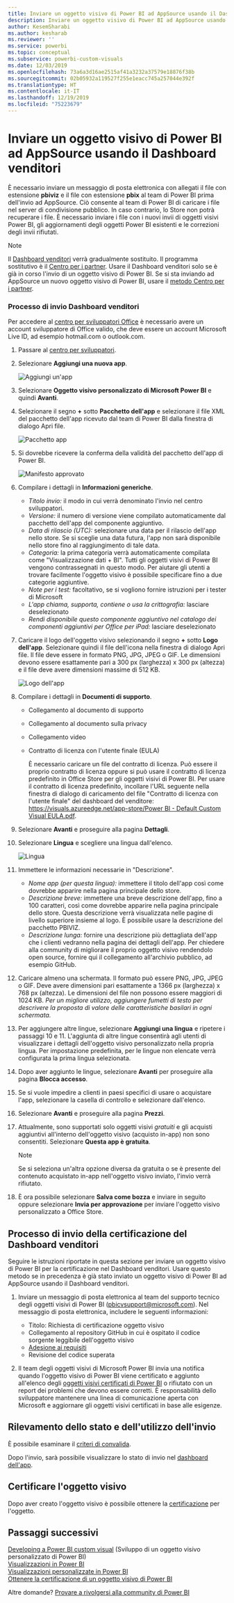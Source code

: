 ```yaml
---
title: Inviare un oggetto visivo di Power BI ad AppSource usando il Dashboard venditori
description: Inviare un oggetto visivo di Power BI ad AppSource usando il Dashboard venditori
author: KesemSharabi
ms.author: kesharab
ms.reviewer: ''
ms.service: powerbi
ms.topic: conceptual
ms.subservice: powerbi-custom-visuals
ms.date: 12/03/2019
ms.openlocfilehash: 73a6a3d16ae2515af41a3232a37579e18876f38b
ms.sourcegitcommit: 02b05932a119527f255e1eacc745a257044e392f
ms.translationtype: HT
ms.contentlocale: it-IT
ms.lasthandoff: 12/19/2019
ms.locfileid: "75223679"
---
```

# <a name="submit-a-power-bi-visual-to-appsource-using-seller-dashboard"></a>Inviare un oggetto visivo di Power BI ad AppSource usando il Dashboard venditori

È necessario inviare un messaggio di posta elettronica con allegati il file con estensione **pbiviz** e il file con estensione **pbix** al team di Power BI prima dell'invio ad AppSource. Ciò consente al team di Power BI di caricare i file nel server di condivisione pubblico. In caso contrario, lo Store non potrà recuperare i file. È necessario inviare i file con i nuovi invii di oggetti visivi Power BI, gli aggiornamenti degli oggetti Power BI esistenti e le correzioni degli invii rifiutati.

>[!NOTE]
>Il [Dashboard venditori](https://docs.microsoft.com/office/dev/store/use-the-seller-dashboard-to-submit-to-the-office-store) verrà gradualmente sostituito. Il programma sostitutivo è il [Centro per i partner](https://docs.microsoft.com/partner-center/). Usare il Dashboard venditori solo se è già in corso l'invio di un oggetto visivo di Power BI. Se si sta inviando ad AppSource un nuovo oggetto visivo di Power BI, usare il [metodo Centro per i partner](office-store.md#submitting-to-appsource).

### <a name="seller-dashboard-submission-process"></a>Processo di invio Dashboard venditori

Per accedere al [centro per sviluppatori Office](https://dev.office.com/) è necessario avere un account sviluppatore di Office valido, che deve essere un account Microsoft Live ID, ad esempio hotmail.com o outlook.com.

1. Passare al [centro per sviluppatori](https://sellerdashboard.microsoft.com/Application/Summary).

2. Selezionare **Aggiungi una nuova app**.

    ![Aggiungi un'app](media/office-store/powerbi-custom-visual-add-an-app.png)

3. Selezionare **Oggetto visivo personalizzato di Microsoft Power BI** e quindi **Avanti**.

4. Selezionare il segno **+** sotto **Pacchetto dell'app** e selezionare il file XML del pacchetto dell'app ricevuto dal team di Power BI dalla finestra di dialogo Apri file.

    ![Pacchetto app](media/office-store/powerbi-custom-visual-apppackage.png)

5. Si dovrebbe ricevere la conferma della validità del pacchetto dell'app di Power BI.

    ![Manifesto approvato](media/office-store/powerbi-custom-visual-manifest-approved.png)

6. Compilare i dettagli in **Informazioni generiche**.

   * *Titolo invio:* il modo in cui verrà denominato l'invio nel centro sviluppatori.
   * *Versione:* il numero di versione viene compilato automaticamente dal pacchetto dell'app del componente aggiuntivo.
   * *Data di rilascio (UTC):* selezionare una data per il rilascio dell'app nello store. Se si sceglie una data futura, l'app non sarà disponibile nello store fino al raggiungimento di tale data.
   * *Categoria:* la prima categoria verrà automaticamente compilata come "Visualizzazione dati + BI". Tutti gli oggetti visivi di Power BI vengono contrassegnati in questo modo. Per aiutare gli utenti a trovare facilmente l'oggetto visivo è possibile specificare fino a due categorie aggiuntive.
   * *Note per i test:* facoltativo, se si vogliono fornire istruzioni per i tester di Microsoft
   * *L'app chiama, supporta, contiene o usa la crittografia:* lasciare deselezionato
   * *Rendi disponibile questo componente aggiuntivo nel catalogo dei componenti aggiuntivi per Office per iPad:* lasciare deselezionato
7. Caricare il logo dell'oggetto visivo selezionando il segno **+** sotto **Logo dell'app**. Selezionare quindi il file dell'icona nella finestra di dialogo Apri file. Il file deve essere in formato PNG, JPG, JPEG o GIF. Le dimensioni devono essere esattamente pari a 300 px (larghezza) x 300 px (altezza) e il file deve avere dimensioni massime di 512 KB.

    ![Logo dell'app](media/office-store/powerbi-custom-visual-app-logo.png)

8. Compilare i dettagli in **Documenti di supporto**.

   * Collegamento al documento di supporto
   * Collegamento al documento sulla privacy
   * Collegamento video
   * Contratto di licenza con l'utente finale (EULA)

       È necessario caricare un file del contratto di licenza. Può essere il proprio contratto di licenza oppure si può usare il contratto di licenza predefinito in Office Store per gli oggetti visivi di Power BI. Per usare il contratto di licenza predefinito, incollare l'URL seguente nella finestra di dialogo di caricamento del file "Contratto di licenza con l'utente finale" del dashboard del venditore: [https://visuals.azureedge.net/app-store/Power BI - Default Custom Visual EULA.pdf](https://visuals.azureedge.net/app-store/Power%20BI%20-%20Default%20Custom%20Visual%20EULA.pdf).

9. Selezionare **Avanti** e proseguire alla pagina **Dettagli**.

10. Selezionare **Lingua** e scegliere una lingua dall'elenco.

    ![Lingua](media/office-store/powerbi-custom-visual-language.png)

11. Immettere le informazioni necessarie in "Descrizione".

    * *Nome app (per questa lingua):* immettere il titolo dell'app così come dovrebbe apparire nella pagina principale dello store.
    * *Descrizione breve:* immettere una breve descrizione dell'app, fino a 100 caratteri, così come dovrebbe apparire nella pagina principale dello store. Questa descrizione verrà visualizzata nelle pagine di livello superiore insieme al logo. È possibile usare la descrizione del pacchetto PBIVIZ.
    * *Descrizione lunga:* fornire una descrizione più dettagliata dell'app che i clienti vedranno nella pagina dei dettagli dell'app. Per chiedere alla community di migliorare il proprio oggetto visivo rendendolo open source, fornire qui il collegamento all'archivio pubblico, ad esempio GitHub.

12. Caricare almeno una schermata. Il formato può essere PNG, JPG, JPEG o GIF. Deve avere dimensioni pari esattamente a 1366 px (larghezza) x 768 px (altezza). Le dimensioni del file non possono essere maggiori di 1024 KB. *Per un migliore utilizzo, aggiungere fumetti di testo per descrivere la proposta di valore delle caratteristiche basilari in ogni schermata.*

12. Per aggiungere altre lingue, selezionare **Aggiungi una lingua** e ripetere i passaggi 10 e 11. L'aggiunta di altre lingue consentirà agli utenti di visualizzare i dettagli dell'oggetto visivo personalizzato nella propria lingua. Per impostazione predefinita, per le lingue non elencate verrà configurata la prima lingua selezionata.

13. Dopo aver aggiunto le lingue, selezionare **Avanti** per proseguire alla pagina **Blocca accesso**.

14. Se si vuole impedire a clienti in paesi specifici di usare o acquistare l'app, selezionare la casella di controllo e selezionare dall'elenco.

15. Selezionare **Avanti** e proseguire alla pagina **Prezzi**.

16. Attualmente, sono supportati solo oggetti visivi *gratuiti* e gli acquisti aggiuntivi all'interno dell'oggetto visivo (acquisto in-app) non sono consentiti. Selezionare **Questa app è gratuita**.

    > [!NOTE]
    > Se si seleziona un'altra opzione diversa da gratuita o se è presente del contenuto acquistato in-app nell'oggetto visivo inviato, l'invio verrà rifiutato.

17. È ora possibile selezionare **Salva come bozza** e inviare in seguito oppure selezionare **Invia per approvazione** per inviare l'oggetto visivo personalizzato a Office Store.

## <a name="seller-dashboard-certification-submission-process"></a>Processo di invio della certificazione del Dashboard venditori

Seguire le istruzioni riportate in questa sezione per inviare un oggetto visivo di Power BI per la certificazione nel Dashboard venditori. Usare questo metodo se in precedenza è già stato inviato un oggetto visivo di Power BI ad AppSource usando il Dashboard venditori.

1. Inviare un messaggio di posta elettronica al team del supporto tecnico degli oggetti visivi di Power BI (pbicvsupport@microsoft.com). Nel messaggio di posta elettronica, includere le seguenti informazioni:
    * Titolo: Richiesta di certificazione oggetto visivo
    * Collegamento al repository GitHub in cui è ospitato il codice sorgente leggibile dell'oggetto visivo
    * [Adesione ai requisiti](power-bi-custom-visuals-certified.md#certification-requirements)
    * Revisione del codice superata

2. Il team degli oggetti visivi di Microsoft Power BI invia una notifica quando l'oggetto visivo di Power BI viene certificato e aggiunto all'elenco degli [oggetti visivi certificati di Power BI](power-bi-custom-visuals-certified.md#certified-power-bi-visuals) o rifiutato con un report dei problemi che devono essere corretti. È responsabilità dello sviluppatore mantenere una linea di comunicazione aperta con Microsoft e aggiornare gli oggetti visivi certificati in base alle esigenze.

## <a name="tracking-submission-status-and-usage"></a>Rilevamento dello stato e dell'utilizzo dell'invio

È possibile esaminare il [criteri di convalida](https://dev.office.com/officestore/docs/validation-policies#13-power-bi-custom-visuals).

Dopo l'invio, sarà possibile visualizzare lo stato di invio nel [dashboard dell'app](https://sellerdashboard.microsoft.com/Application/Summary/).

## <a name="certify-your-visual"></a>Certificare l'oggetto visivo

Dopo aver creato l'oggetto visivo è possibile ottenere la [certificazione](../developer/power-bi-custom-visuals-certified.md) per l'oggetto.

## <a name="next-steps"></a>Passaggi successivi

[Developing a Power BI custom visual](visuals/custom-visual-develop-tutorial.md) (Sviluppo di un oggetto visivo personalizzato di Power BI)  
[Visualizzazioni in Power BI](../visuals/power-bi-report-visualizations.md)  
[Visualizzazioni personalizzate in Power BI](../developer/power-bi-custom-visuals.md)  
[Ottenere la certificazione di un oggetto visivo di Power BI](../developer/power-bi-custom-visuals-certified.md)

Altre domande? [Provare a rivolgersi alla community di Power BI](https://community.powerbi.com/)
